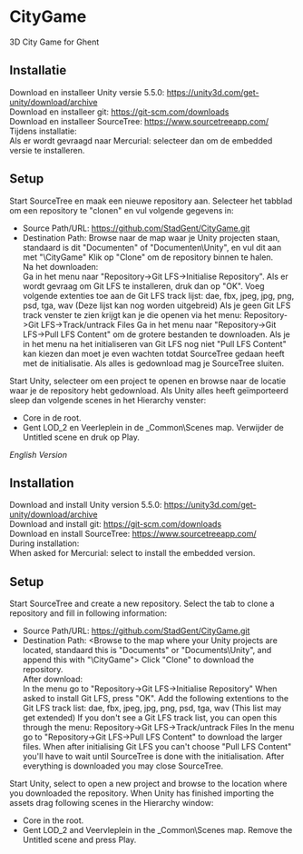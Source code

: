 # CityGame

3D City Game for Ghent

## Installatie

Download en installeer Unity versie 5.5.0: https://unity3d.com/get-unity/download/archive  
Download en installeer git: https://git-scm.com/downloads  
Download en installeer SourceTree: https://www.sourcetreeapp.com/  
Tijdens installatie:  
Als er wordt gevraagd naar Mercurial: selecteer dan om de embedded versie te installeren.

## Setup

Start SourceTree en maak een nieuwe repository aan.
Selecteer het tabblad om een repository te "clonen" en vul volgende gegevens in:
- Source Path/URL: https://github.com/StadGent/CityGame.git
- Destination Path: Browse naar de map waar je Unity projecten staan, standaard is dit "Documenten" of "Documenten\Unity", en vul dit aan met "\CityGame"
Klik op "Clone" om de repository binnen te halen.  
Na het downloaden:  
Ga in het menu naar "Repository->Git LFS->Initialise Repository".
Als er wordt gevraag om Git LFS te installeren, druk dan op "OK".
Voeg volgende extenties toe aan de Git LFS track lijst: dae, fbx, jpeg, jpg, png, psd, tga, wav (Deze lijst kan nog worden uitgebreid)
Als je geen Git LFS track venster te zien krijgt kan je die openen via het menu: Repository->Git LFS->Track/untrack Files
Ga in het menu naar "Repository->Git LFS->Pull LFS Content" om de grotere bestanden te downloaden.
Als je in het menu na het initialiseren van Git LFS nog niet "Pull LFS Content" kan kiezen dan moet je even wachten totdat SourceTree gedaan heeft met de initialisatie.
Als alles is gedownload mag je SourceTree sluiten.

Start Unity, selecteer om een project te openen en browse naar de locatie waar je de repository hebt gedownload.
Als Unity alles heeft geïmporteerd sleep dan volgende scenes in het Hierarchy venster:
- Core in de root.
- Gent LOD_2 en Veerleplein in de _Common\Scenes map.
Verwijder de Untitled scene en druk op Play.

*English Version*
## Installation

Download and install Unity version 5.5.0: https://unity3d.com/get-unity/download/archive  
Download and install git: https://git-scm.com/downloads  
Download en install SourceTree: https://www.sourcetreeapp.com/  
During installation:  
When asked for Mercurial: select to install the embedded version.

## Setup

Start SourceTree and create a new repository.
Select the tab to clone a repository and fill in following information:
- Source Path/URL: https://github.com/StadGent/CityGame.git
- Destination Path: <Browse to the map where your Unity projects are located, standaard  this is "Documents" or "Documents\Unity", and append this with "\CityGame">
Click "Clone" to download the repository.  
After download:  
In the menu go to "Repository->Git LFS->Initialise Repository"
When asked to install Git LFS, press "OK".
Add the following extentions to the Git LFS track list: dae, fbx, jpeg, jpg, png, psd, tga, wav (This list may get extended)
If you don't see a Git LFS track list, you can open this through the menu: Repository->Git LFS->Track/untrack Files
In the menu go to "Repository->Git LFS->Pull LFS Content" to download the larger files.
When after initialising Git LFS you can't choose "Pull LFS Content" you'll have to wait until SourceTree is done with the initialisation.
After everything is downloaded you may close SourceTree.

Start Unity, select to open a new project and browse to the location where you downloaded the repository.
When Unity has finished importing the assets drag following scenes in the Hierarchy window:
- Core in the root.
- Gent LOD_2 and Veervleplein in the _Common\Scenes map.
Remove the Untitled scene and press Play.